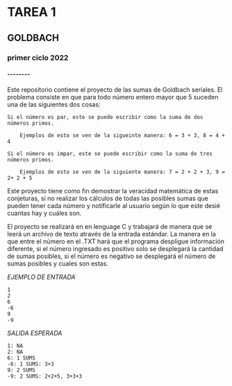 
# TAREA 1
## GOLDBACH 
### primer ciclo 2022
#### --------

Este repositorio contiene el proyecto de las sumas de Goldbach seriales.
El problema consiste en que para todo número entero mayor que 5 suceden una de las siguientes dos cosas: 
```
Si el número es par, este se puede escribir como la suma de dos números primos.

    Ejemplos de esto se ven de la sigueinte manera: 6 = 3 + 3, 8 = 4 + 4

Si el número es impar, este se puede escribir como la suma de tres números primos.

    Ejemplos de esto se ven de la siguiente manera: 7 = 2 + 2 + 3, 9 = 2+ 2 + 5
```

Este proyecto tiene como fin  demostrar la veracidad matemática de estas conjeturas, si no realizar los cálculos de todas las posibles sumas que pueden tener cada número y notificarle al usuario según lo que este desié cuantas hay y cuáles son.

El proyecto se realizará en en lenguage C y trabajará de manera que se leerá un archivo de texto através de la entrada estándar. La manera en la que entre el número en el .TXT hará que el programa despligue información diferente, si el número ingresado es positivo solo se desplegará la cantidad de sumas posibles, si el número es negativo se desplegará el número de sumas posibles y cuales son estas.

*EJEMPLO DE ENTRADA*
```
1
2
6
-6
9
-9
```

*SALIDA ESPERADA*
```
1: NA
2: NA
6: 1 SUMS
-6: 1 SUMS: 3+3
9: 2 SUMS
-9: 2 SUMS: 2+2+5, 3+3+3
```

